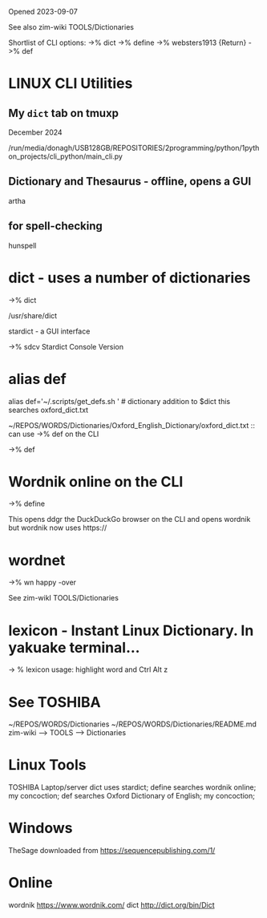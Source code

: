Opened 2023-09-07 

See also zim-wiki TOOLS/Dictionaries

Shortlist of CLI options:
->% dict <word>
->% define <word>
->% websters1913 {Return}
->% def <word> 

# LINUX CLI Utilities

## My `dict` tab on tmuxp
December 2024

/run/media/donagh/USB128GB/REPOSITORIES/2programming/python/1python_projects/cli_python/main_cli.py

## Dictionary and Thesaurus - offline, opens a GUI
artha

## for spell-checking
hunspell

# dict - uses a number of dictionaries

->% dict <word> 

/usr/share/dict

stardict - a GUI interface

->% sdcv
Stardict Console Version

# alias def

alias def='~/.scripts/get_defs.sh ' # dictionary addition to $dict
this searches oxford_dict.txt 

~/REPOS/WORDS/Dictionaries/Oxford_English_Dictionary/oxford_dict.txt :: can use ->% def <word> on the CLI

->% def <word>

# Wordnik online on the CLI

->% define <word>

This opens ddgr the DuckDuckGo browser on the CLI and opens wordnik but wordnik now uses https:// 

# wordnet
->% wn happy -over

See zim-wikI TOOLS/Dictionaries

# lexicon - Instant Linux Dictionary. In yakuake terminal...

-> %  lexicon
usage: highlight word and Ctrl Alt z


# See TOSHIBA 
~/REPOS/WORDS/Dictionaries
~/REPOS/WORDS/Dictionaries/README.md
zim-wiki --> TOOLS --> Dictionaries


# Linux Tools

TOSHIBA Laptop/server
dict <word>             uses stardict;
define <word>           searches wordnik online; my concoction;
def <word>              searches Oxford Dictionary of English; my concoction;


# Windows

TheSage                 downloaded from https://sequencepublishing.com/1/



# Online

wordnik                 https://www.wordnik.com/
dict                    http://dict.org/bin/Dict



